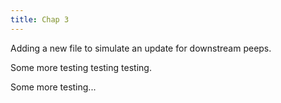 ```yaml
---
title: Chap 3
---
```


Adding a new file to simulate an update for downstream peeps.

Some more testing testing testing.

Some more testing...